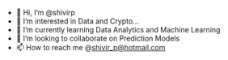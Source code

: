 - 👋 Hi, I’m @shivirp
- 👀 I’m interested in Data and Crypto...
- 🌱 I’m currently learning Data Analytics and Machine Learning
- 💞️ I’m looking to collaborate on Prediction Models 
- 📫 How to reach me @shivir_p@hotmail.com  

<!---
shivirp/shivirp is a ✨ special ✨ repository because its `README.md` (this file) appears on your GitHub profile.
You can click the Preview link to take a look at your changes.
--->
